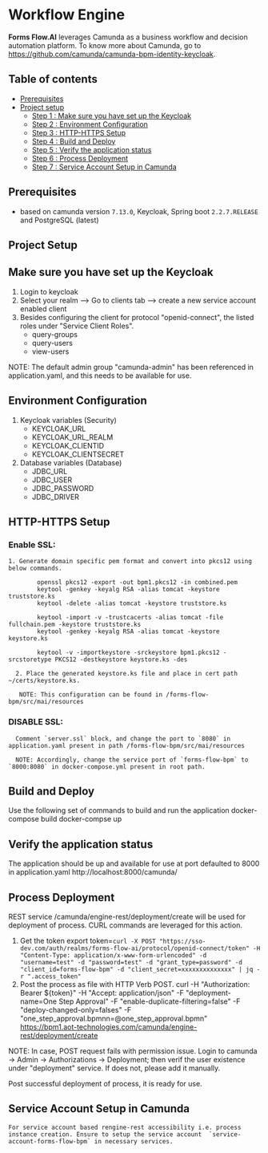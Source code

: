 # **Workflow Engine**

**Forms Flow.AI** leverages Camunda as a business workflow and decision automation platform.
To know more about Camunda, go to https://github.com/camunda/camunda-bpm-identity-keycloak.

## Table of contents
* [Prerequisites](#prerequisites)
* [Project setup](#project-setup)
  * [Step 1 : Make sure you have set up the Keycloak](#make-sure-you-have-set-up-the-keycloak)
  * [Step 2 : Environment Configuration](#environment-configuration)
  * [Step 3 : HTTP-HTTPS Setup](#http-https-setup)
  * [Step 4 : Build and Deploy](#build-and-deploy)
  * [Step 5 : Verify the application status](#verify-the-application-status)
  * [Step 6 : Process Deployment](#process-deployment)
  * [Step 7 : Service Account Setup in Camunda](#service-account-setup-in-camunda)

## Prerequisites

- based on camunda version `7.13.0`, Keycloak, Spring boot `2.2.7.RELEASE` and PostgreSQL (latest)

## Project Setup

## Make sure you have set up the Keycloak 

1. Login to keycloak
2. Select your realm --> Go to clients tab --> create a new service account enabled client 
3. Besides configuring the client for protocol "openid-connect", the listed roles under "Service Client Roles".
    * query-groups
    * query-users
    * view-users
    
 NOTE: The default admin group "camunda-admin" has been referenced in application.yaml, and this needs to be available for use.
 
## Environment Configuration

1. Keycloak variables (Security)
    * KEYCLOAK_URL
    * KEYCLOAK_URL_REALM
    * KEYCLOAK_CLIENTID
    * KEYCLOAK_CLIENTSECRET
2. Database variables (Database)
    * JDBC_URL
    * JDBC_USER
    * JDBC_PASSWORD
    * JDBC_DRIVER
    
## HTTP-HTTPS Setup

### Enable SSL:

  
    1. Generate domain specific pem format and convert into pkcs12 using below commands.
 ```       
         openssl pkcs12 -export -out bpm1.pkcs12 -in combined.pem
         keytool -genkey -keyalg RSA -alias tomcat -keystore truststore.ks
         keytool -delete -alias tomcat -keystore truststore.ks

         keytool -import -v -trustcacerts -alias tomcat -file fullchain.pem -keystore truststore.ks
         keytool -genkey -keyalg RSA -alias tomcat -keystore keystore.ks

         keytool -v -importkeystore -srckeystore bpm1.pkcs12 -srcstoretype PKCS12 -destkeystore keystore.ks -des
 ```      
      2. Place the generated keystore.ks file and place in cert path ~/certs/keystore.ks. 
         
       NOTE: This configuration can be found in /forms-flow-bpm/src/mai/resources
       
  
### DISABLE SSL:
     
      Comment `server.ssl` block, and change the port to `8080` in application.yaml present in path /forms-flow-bpm/src/mai/resources
         
      NOTE: Accordingly, change the service port of `forms-flow-bpm` to `8000:8080` in docker-compose.yml present in root path.

## Build and Deploy

   Use the following set of commands to build and run the application
      docker-compose build
      docker-compse up
      
## Verify the application status

   The application should be up and available for use at port defaulted to 8000 in application.yaml http://localhost:8000/camunda/
   
## Process Deployment

   REST service /camunda/engine-rest/deployment/create will be used for deployment of process.
   CURL commands are leveraged for this action. 
   1. Get the token
      export token=`curl -X POST "https://sso-dev.com/auth/realms/forms-flow-ai/protocol/openid-connect/token" -H "Content-Type: application/x-www-form-urlencoded" -d "username=test" -d "password=test" -d "grant_type=password" -d "client_id=forms-flow-bpm" -d "client_secret=xxxxxxxxxxxxxx" | jq -r ".access_token"`
   2. Post the process as file with HTTP Verb POST.
   curl -H "Authorization: Bearer ${token}" -H "Accept: application/json" -F "deployment-name=One Step Approval" -F "enable-duplicate-filtering=false" -F "deploy-changed-only=falses" -F "one_step_approval.bpmnn=@one_step_approval.bpmn"  https://bpm1.aot-technologies.com/camunda/engine-rest/deployment/create
   
   NOTE: In case, POST request fails with permission issue. Login to camunda -> Admin -> Authorizations -> Deployment; then verif the user existence under "deployment" service. If does not, please add it manually. 
   
Post successful deployment of process, it is ready for use.
   
## Service Account Setup in Camunda
   
    For service account based rengine-rest accessibility i.e. process instance creation. Ensure to setup the service account  `service-account-forms-flow-bpm` in necessary services.
   

